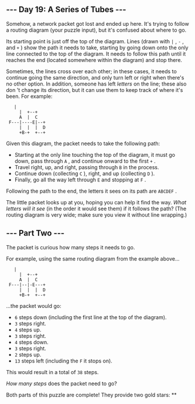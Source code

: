##  \--- Day 19: A Series of Tubes ---

Somehow, a network packet got  lost  and ended up here. It's trying to follow
a routing diagram (your puzzle input), but it's confused about where to go.

Its starting point is just off the top of the diagram. Lines (drawn with ` | `
, ` - ` , and ` + ` ) show the path it needs to take, starting by going down
onto the only line connected to the top of the diagram. It needs to follow
this path until it reaches the end (located somewhere within the diagram) and
stop there.

Sometimes, the lines cross over each other; in these cases, it needs to
continue going the same direction, and only turn left or right when there's no
other option. In addition, someone has left _letters_ on the line; these also
don 't change its direction, but it can use them to keep track of where it's
been. For example:

    
    
      
       |          
         |  +--+    
         A  |  C    
     F---|----E|--+ 
         |  |  |  D 
         +B-+  +--+
      
     

Given this diagram, the packet needs to take the following path:

  * Starting at the only line touching the top of the diagram, it must go down, pass through ` A ` , and continue onward to the first ` + ` . 
  * Travel right, up, and right, passing through ` B ` in the process. 
  * Continue down (collecting ` C ` ), right, and up (collecting ` D ` ). 
  * Finally, go all the way left through ` E ` and stopping at ` F ` . 

Following the path to the end, the letters it sees on its path are ` ABCDEF `
.

The little packet looks up at you, hoping you can help it find the way. _What
letters will it see_ (in the order it would see them) if it follows the path?
(The routing diagram is very wide; make sure you view it without line
wrapping.)

##  \--- Part Two ---

The packet is curious how many steps it needs to go.

For example, using the same routing diagram from the example above...

    
    
      
       |          
         |  +--+    
         A  |  C    
     F---|--|-E---+ 
         |  |  |  D 
         +B-+  +--+
      
     

...the packet would go:

  * ` 6 ` steps down (including the first line at the top of the diagram). 
  * ` 3 ` steps right. 
  * ` 4 ` steps up. 
  * ` 3 ` steps right. 
  * ` 4 ` steps down. 
  * ` 3 ` steps right. 
  * ` 2 ` steps up. 
  * ` 13 ` steps left (including the ` F ` it stops on). 

This would result in a total of ` 38 ` steps.

_How many steps_ does the packet need to go?

Both parts of this puzzle are complete! They provide two gold stars: **

